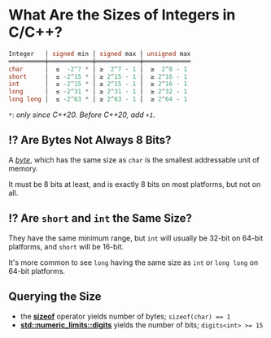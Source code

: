 # What Are the Sizes of Integers in C/C++?

```cpp
Integer   │ signed min │ signed max │ unsigned max
══════════╪════════════╪════════════╪═════════════
char      │  ≤  -2^7 * │ ≥  2^7 - 1 │  ≥  2^8 - 1
short     │  ≤ -2^15 * │ ≥ 2^15 - 1 │  ≥ 2^16 - 1
int       │  ≤ -2^15 * │ ≥ 2^15 - 1 │  ≥ 2^16 - 1
long      │  ≤ -2^31 * │ ≥ 2^31 - 1 │  ≥ 2^32 - 1
long long │  ≤ -2^63 * │ ≥ 2^63 - 1 │  ≥ 2^64 - 1
```

`*`: _only since C++20. Before C++20, add `+1`._

<!-- inline -->

## :interrobang: Are Bytes Not Always 8 Bits?

A _[byte](https://eel.is/c++draft/intro.memory#def:byte)_, which has the same size as `char` is the smallest addressable
unit of memory.

It must be 8 bits at least, and is exactly 8 bits on most platforms, but not on all.

<!-- inline -->

## :interrobang: Are `short` and `int` the Same Size?

They have the same minimum range, but `int` will usually be 32-bit on 64-bit platforms, and `short` will be 16-bit.

It's more common to see `long` having the same size as `int` or `long long` on 64-bit platforms.

## Querying the Size

- the **[sizeof](https://en.cppreference.com/w/cpp/language/sizeof)** operator yields number of bytes;
  `sizeof(char) == 1`
- **[std::numeric_limits::digits](https://en.cppreference.com/w/cpp/types/numeric_limits/digits)** yields the number of
  bits; `digits<int> >= 15`
